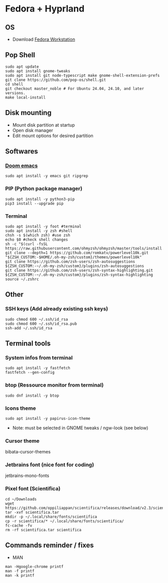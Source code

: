﻿# Fedora + Hyprland

## OS
- Download [Fedora Workstation](https://fedoraproject.org/workstation/)

## Pop Shell
```
sudo apt update
sudo apt install gnome-tweaks
sudo apt install git node-typescript make gnome-shell-extension-prefs
git clone https://github.com/pop-os/shell.git
cd shell
git checkout master_noble # For Ubuntu 24.04, 24.10, and later versions.
make local-install
```

## Disk mounting
- Mount disk partition at startup
- Open disk manager
- Edit mount options for desired partition

## Softwares

### [Doom emacs](https://github.com/doomemacs/doomemacs/blob/master/docs/getting_started.org)
```
sudo apt install -y emacs git ripgrep
```

### PIP (Python package manager)
```
sudo apt install -y python3-pip
pip3 install --upgrade pip
```

### Terminal
```
sudo apt install -y foot #terminal
sudo apt install -y zsh #shell
chsh -s $(which zsh) #use zsh
echo $0 #check shell changes
sh -c "$(curl -fsSL https://raw.githubusercontent.com/ohmyzsh/ohmyzsh/master/tools/install.sh)"
git clone --depth=1 https://github.com/romkatv/powerlevel10k.git "${ZSH_CUSTOM:-$HOME/.oh-my-zsh/custom}/themes/powerlevel10k"
git clone https://github.com/zsh-users/zsh-autosuggestions ${ZSH_CUSTOM:-~/.oh-my-zsh/custom}/plugins/zsh-autosuggestions
git clone https://github.com/zsh-users/zsh-syntax-highlighting.git ${ZSH_CUSTOM:-~/.oh-my-zsh/custom}/plugins/zsh-syntax-highlighting
source ~/.zshrc
```

## Other

### SSH keys (Add already existing ssh keys)
```
sudo chmod 600 ~/.ssh/id_rsa
sudo chmod 600 ~/.ssh/id_rsa.pub
ssh-add ~/.ssh/id_rsa
```

## Terminal tools
### System infos from terminal
```
sudo apt install -y fastfetch
fastfetch --gen-config
```

### btop (Ressource monitor from terminal)
```
sudo dnf install -y btop
```

### Icons theme
```
sudo apt install -y papirus-icon-theme
```
- Note: must be selected in GNOME tweaks / ngw-look (see below)

### Cursor theme
bibata-cursor-themes

### Jetbrains font (nice font for coding)
jetbrains-mono-fonts

### Pixel font (Scientifica)
```
cd ~/Downloads
wget https://github.com/oppiliappan/scientifica/releases/download/v2.3/scientifica.tar
tar -xvf scientifica.tar
mkdir -p ~/.local/share/fonts/scientifica
cp -r scientifica/* ~/.local/share/fonts/scientifica/
fc-cache -fv
rm -rf scientifica.tar scientifica
```

## Commands reminder / fixes
- MAN
```
man -Hgoogle-chrome printf
man -f printf
man -k printf
```
